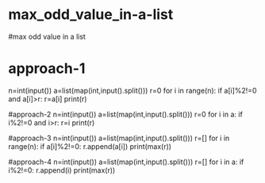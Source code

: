 # max_odd_value_in-a-list
#max odd value in a list
# approach-1
n=int(input())
a=list(map(int,input().split()))
r=0
for i in range(n):
  if a[i]%2!=0 and a[i]>r:
    r=a[i]
print(r)


#approach-2
n=int(input())
a=list(map(int,input().split()))
r=0
for i in a:
  if i%2!=0 and i>r:
    r=i
print(r)


#approach-3
n=int(input())
a=list(map(int,input().split()))
r=[]
for i in range(n):
  if a[i]%2!=0:
    r.append(a[i])
print(max(r))

    
#approach-4
n=int(input())
a=list(map(int,input().split()))
r=[]
for i in a:
  if i%2!=0:
    r.append(i)
print(max(r))


